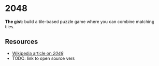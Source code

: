 # 2048

**The gist**: build a tile-based puzzle game where you can combine matching tiles.

## Resources

- [Wikipedia article on _2048_](https://en.wikipedia.org/wiki/2048_(video_game))
- TODO: link to open source vers
